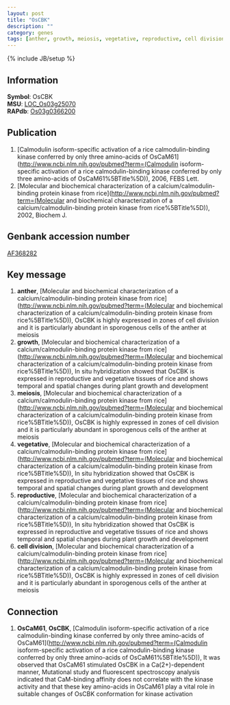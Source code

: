 ```yaml
---
layout: post
title: "OsCBK"
description: ""
category: genes
tags: [anther, growth, meiosis, vegetative, reproductive, cell division]
---
```

{% include JB/setup %}

## Information
__Symbol__: OsCBK  
__MSU__: [LOC_Os03g25070](http://rice.plantbiology.msu.edu/cgi-bin/ORF_infopage.cgi?orf=LOC_Os03g25070)  
__RAPdb__: [Os03g0366200](http://rapdb.dna.affrc.go.jp/viewer/gbrowse_details/irgsp1?name=Os03g0366200)  

## Publication
1. [Calmodulin isoform-specific activation of a rice calmodulin-binding kinase conferred by only three amino-acids of OsCaM61](http://www.ncbi.nlm.nih.gov/pubmed?term=(Calmodulin isoform-specific activation of a rice calmodulin-binding kinase conferred by only three amino-acids of OsCaM61%5BTitle%5D)), 2006, FEBS Lett.
2. [Molecular and biochemical characterization of a calcium/calmodulin-binding protein kinase from rice](http://www.ncbi.nlm.nih.gov/pubmed?term=(Molecular and biochemical characterization of a calcium/calmodulin-binding protein kinase from rice%5BTitle%5D)), 2002, Biochem J.

## Genbank accession number
[AF368282](http://www.ncbi.nlm.nih.gov/nuccore/AF368282)

## Key message
1. __anther__, [Molecular and biochemical characterization of a calcium/calmodulin-binding protein kinase from rice](http://www.ncbi.nlm.nih.gov/pubmed?term=(Molecular and biochemical characterization of a calcium/calmodulin-binding protein kinase from rice%5BTitle%5D)),  OsCBK is highly expressed in zones of cell division and it is particularly abundant in sporogenous cells of the anther at meiosis
2. __growth__, [Molecular and biochemical characterization of a calcium/calmodulin-binding protein kinase from rice](http://www.ncbi.nlm.nih.gov/pubmed?term=(Molecular and biochemical characterization of a calcium/calmodulin-binding protein kinase from rice%5BTitle%5D)),  In situ hybridization showed that OsCBK is expressed in reproductive and vegetative tissues of rice and shows temporal and spatial changes during plant growth and development
3. __meiosis__, [Molecular and biochemical characterization of a calcium/calmodulin-binding protein kinase from rice](http://www.ncbi.nlm.nih.gov/pubmed?term=(Molecular and biochemical characterization of a calcium/calmodulin-binding protein kinase from rice%5BTitle%5D)),  OsCBK is highly expressed in zones of cell division and it is particularly abundant in sporogenous cells of the anther at meiosis
4. __vegetative__, [Molecular and biochemical characterization of a calcium/calmodulin-binding protein kinase from rice](http://www.ncbi.nlm.nih.gov/pubmed?term=(Molecular and biochemical characterization of a calcium/calmodulin-binding protein kinase from rice%5BTitle%5D)),  In situ hybridization showed that OsCBK is expressed in reproductive and vegetative tissues of rice and shows temporal and spatial changes during plant growth and development
5. __reproductive__, [Molecular and biochemical characterization of a calcium/calmodulin-binding protein kinase from rice](http://www.ncbi.nlm.nih.gov/pubmed?term=(Molecular and biochemical characterization of a calcium/calmodulin-binding protein kinase from rice%5BTitle%5D)),  In situ hybridization showed that OsCBK is expressed in reproductive and vegetative tissues of rice and shows temporal and spatial changes during plant growth and development
6. __cell division__, [Molecular and biochemical characterization of a calcium/calmodulin-binding protein kinase from rice](http://www.ncbi.nlm.nih.gov/pubmed?term=(Molecular and biochemical characterization of a calcium/calmodulin-binding protein kinase from rice%5BTitle%5D)),  OsCBK is highly expressed in zones of cell division and it is particularly abundant in sporogenous cells of the anther at meiosis

## Connection
1. __OsCaM61__, __OsCBK__, [Calmodulin isoform-specific activation of a rice calmodulin-binding kinase conferred by only three amino-acids of OsCaM61](http://www.ncbi.nlm.nih.gov/pubmed?term=(Calmodulin isoform-specific activation of a rice calmodulin-binding kinase conferred by only three amino-acids of OsCaM61%5BTitle%5D)),  It was observed that OsCaM61 stimulated OsCBK in a Ca(2+)-dependent manner, Mutational study and fluorescent spectroscopy analysis indicated that CaM-binding affinity does not correlate with the kinase activity and that these key amino-acids in OsCaM61 play a vital role in suitable changes of OsCBK conformation for kinase activation


